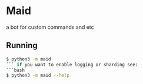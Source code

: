 # Maid
a bot for custom commands and etc


## Running
```bash
$ python3 -m maid
``` if you want to enable logging or sharding see:
```bash
$ python3 -m maid --help
```